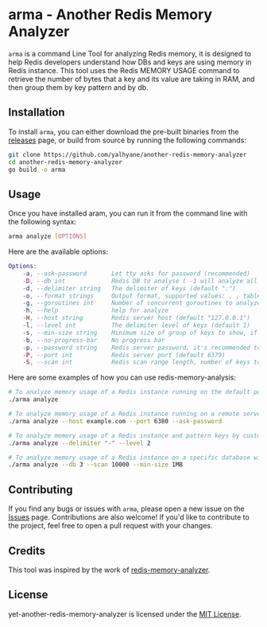 # arma - Another Redis Memory Analyzer

`arma` is a command Line Tool for analyzing Redis memory, it is designed to help Redis developers understand how DBs and keys are using memory in Redis instance.
This tool uses the Redis MEMORY USAGE command to retrieve the number of bytes that a key and its value are taking in RAM, and then group them by key pattern and by db.

## Installation

To install `arma`, you can either download the pre-built binaries from the [releases](https://github.com/yalhyane/another-redis-memory-analyzer/releases) page, or build from source by running the following commands:

```bash
git clone https://github.com/yalhyane/another-redis-memory-analyzer
cd another-redis-memory-analyzer
go build -o arma
```


## Usage
Once you have installed aram, you can run it from the command line with the following syntax:
```bash
arma analyze [OPTIONS]
```

Here are the available options:

```lua
Options:
    -a, --ask-password       Let tty asks for password (recommended)
    -D, --db int             Redis DB to analyse ( -1 will analyze all dbs ) (default -1)
    -d, --delimiter string   The delimiter of keys (default ":")
    -o, --format strings     Output format, supported values: , , table, json (default [table])
    -g, --goroutines int     Number of concurrent goroutines to analyze a redis DB (default 50)
    -h, --help               help for analyze
    -H, --host string        Redis server host (default "127.0.0.1")
    -l, --level int          The delimiter level of keys (default 1)
    -s, --min-size string    Minimum size of group of keys to show, if group of keys is less than this size it won't be shown. Human readable size (KB, MB, GB...) (default "1KB")
    -b, --no-progress-bar    No progress bar
    -p, --password string    Redis server password, it's recommended to use -a flag which will ask for your password which will prevent it from appearing in tty history
    -P, --port int           Redis server port (default 6379)
    -S, --scan int           Redis scan range length, number of keys to scan at once (default 500)
```
Here are some examples of how you can use redis-memory-analysis:

```bash
# To analyze memory usage of a Redis instance running on the default port on the local machine:
./arma analyze

# To analyze memory usage of a Redis instance running on a remote server with a custom port and password:
./arma analyze --host example.com --port 6380 --ask-password

# To analyze memory usage of a Redis instance and pattern keys by custom delimiter and a minimum level:
./arma analyze --delimiter "-" --level 2

# To analyze memory usage of a Redis instance on a specific database with larger scan range and only show big keys:
./arma analyze --db 3 --scan 10000 --min-size 1MB
```

## Contributing
If you find any bugs or issues with `arma`, please open a new issue on the [Issues](https://github.com/yalhyane/another-redis-memory-analyzer/issues) page.
Contributions are also welcome! If you'd like to contribute to the project, feel free to open a pull request with your changes.

## Credits
This tool was inspired by the work of [redis-memory-analyzer](https://github.com/hto/redis-memory-analyzer).

## License
yet-another-redis-memory-analyzer is licensed under the [MIT License](https://github.com/yalhyane/another-redis-memory-analyzer/blob/main/LICENSE).


